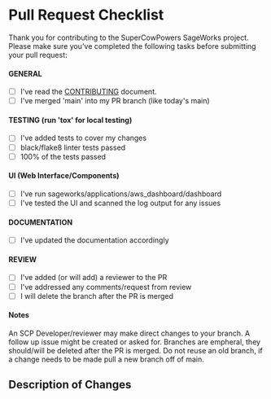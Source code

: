 # Pull Request Checklist

Thank you for contributing to the SuperCowPowers SageWorks project. Please make sure you've completed the following tasks before submitting your pull request:

#### GENERAL
- [  ] I've read the [CONTRIBUTING](https://github.com/SuperCowPowers/sageworks/blob/main/CONTRIBUTING.md) document.
- [  ] I've merged 'main' into my PR branch (like today's main)

#### TESTING (run 'tox' for local testing)
- [  ] I've added tests to cover my changes
- [  ] black/flake8 linter tests passed
- [  ] 100% of the tests passed

#### UI (Web Interface/Components)
- [  ] I've run sageworks/applications/aws_dashboard/dashboard
- [  ] I've tested the UI and scanned the log output for any issues

#### DOCUMENTATION
- [  ] I've updated the documentation accordingly

#### REVIEW 
- [  ] I've added (or will add) a reviewer to the PR
- [  ] I've addressed any comments/request from review
- [  ] I will delete the branch after the PR is merged 

#### Notes
An SCP Developer/reviewer may make direct changes to your branch. A follow up issue might be created or asked for. Branches are empheral, they should/will be deleted after the PR is merged. Do not reuse an old branch, if a change needs to be made pull a new branch off of main.


## Description of Changes

<!-- Provide a brief description of the changes you've made -->
